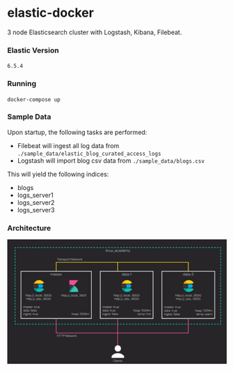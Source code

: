 # elastic-docker
3 node Elasticsearch cluster with Logstash, Kibana, Filebeat.

### Elastic Version

`6.5.4`

### Running

`docker-compose up`


### Sample Data

Upon startup, the following tasks are performed:

* Filebeat will ingest all log data from `./sample_data/elastic_blog_curated_access_logs`
* Logstash will import blog csv data from `./sample_data/blogs.csv`

This will yield the following indices:

* blogs
* logs_server1
* logs_server2
* logs_server3

### Architecture

![alt text][architecture]

[architecture]: ./docs/architecture-overview.png "Architecture Overview"